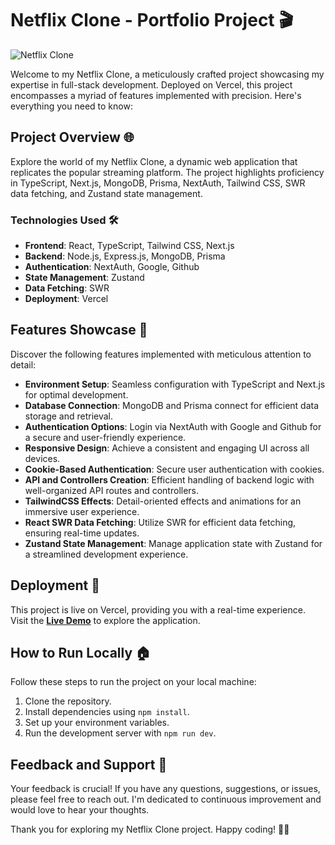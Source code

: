 # Netflix Clone - Portfolio Project 🎬

![Netflix Clone](https://user-images.githubusercontent.com/23248726/220005380-ede4fb14-0b8d-4582-a063-3cc4beeccfb7.png)

Welcome to my Netflix Clone, a meticulously crafted project showcasing my expertise in full-stack development. Deployed on Vercel, this project encompasses a myriad of features implemented with precision. Here's everything you need to know:

## Project Overview 🌐

Explore the world of my Netflix Clone, a dynamic web application that replicates the popular streaming platform. The project highlights proficiency in TypeScript, Next.js, MongoDB, Prisma, NextAuth, Tailwind CSS, SWR data fetching, and Zustand state management.

### Technologies Used 🛠️

- **Frontend**: React, TypeScript, Tailwind CSS, Next.js
- **Backend**: Node.js, Express.js, MongoDB, Prisma
- **Authentication**: NextAuth, Google, Github
- **State Management**: Zustand
- **Data Fetching**: SWR
- **Deployment**: Vercel

## Features Showcase 🚀

Discover the following features implemented with meticulous attention to detail:

- **Environment Setup**: Seamless configuration with TypeScript and Next.js for optimal development.
- **Database Connection**: MongoDB and Prisma connect for efficient data storage and retrieval.
- **Authentication Options**: Login via NextAuth with Google and Github for a secure and user-friendly experience.
- **Responsive Design**: Achieve a consistent and engaging UI across all devices.
- **Cookie-Based Authentication**: Secure user authentication with cookies.
- **API and Controllers Creation**: Efficient handling of backend logic with well-organized API routes and controllers.
- **TailwindCSS Effects**: Detail-oriented effects and animations for an immersive user experience.
- **React SWR Data Fetching**: Utilize SWR for efficient data fetching, ensuring real-time updates.
- **Zustand State Management**: Manage application state with Zustand for a streamlined development experience.

## Deployment 🚀

This project is live on Vercel, providing you with a real-time experience. Visit the **[Live Demo](https://netflix-clone-vladdg.vercel.app/)** to explore the application.

## How to Run Locally 🏠

Follow these steps to run the project on your local machine:

1. Clone the repository.
2. Install dependencies using `npm install`.
3. Set up your environment variables.
4. Run the development server with `npm run dev`.

## Feedback and Support 🤝

Your feedback is crucial! If you have any questions, suggestions, or issues, please feel free to reach out. I'm dedicated to continuous improvement and would love to hear your thoughts.

Thank you for exploring my Netflix Clone project. Happy coding! 🎉🍿
